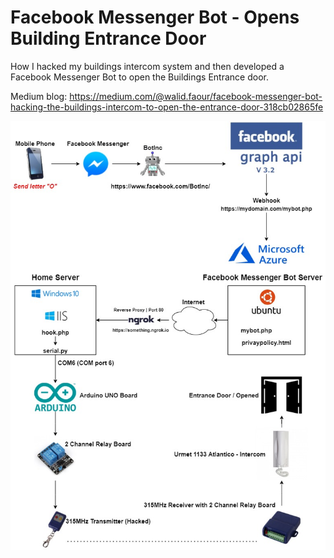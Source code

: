 # Facebook Messenger Bot - Opens Building Entrance Door
How I hacked my buildings intercom system and then developed a Facebook Messenger Bot to open the Buildings Entrance door.

Medium blog:
https://medium.com/@walid.faour/facebook-messenger-bot-hacking-the-buildings-intercom-to-open-the-entrance-door-318cb02865fe

![alt text](https://github.com/walidfaour/facebook-intercom-bot/blob/main/diagram.jpg?raw=true)
